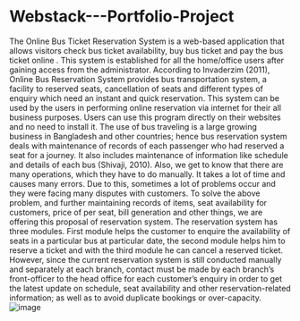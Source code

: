 # Webstack---Portfolio-Project
The Online Bus Ticket Reservation System is a web-based application that allows visitors check bus ticket availability, buy bus ticket and pay the bus ticket online . This system is established for all the home/office users after gaining access from the administrator. According to Invaderzim (2011), Online Bus Reservation System provides bus transportation system, a facility to reserved seats, cancellation of seats and different types of enquiry which need an instant and quick reservation. This system can be used by the users in performing online reservation via internet for their all business purposes. Users can use this program directly on their websites and no need to install it. The use of bus traveling is a large growing business in Bangladesh and other countries; hence bus reservation system deals with maintenance of records of each passenger who had reserved a seat for a journey. It also includes maintenance of information like schedule and details of each bus (Shivaji, 2010). Also, we get to know that there are many operations, which they have to do manually. It takes a lot of time and causes many errors. Due to this, sometimes a lot of problems occur and they were facing many disputes with customers. To solve the above problem, and further maintaining records of items, seat availability for customers, price of per seat, bill generation and other things, we are offering this proposal of reservation system. The reservation system has three modules. First module helps the customer to enquire the availability of seats in a particular bus at particular date, the second module helps him to reserve a ticket and with the third module he can cancel a reserved ticket. However, since the current reservation system is still conducted manually and separately at each branch, contact must be made by each branch’s front-officer to the head office for each customer’s enquiry in order to get the latest update on schedule, seat availability and other reservation-related information; as well as to avoid duplicate bookings or over-capacity. 
![image](https://github.com/MEDAlberkani/Webstack---Portfolio-Project/assets/123382593/5dbbbc0b-065b-468a-bd25-5d75e3103a45)
